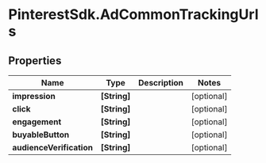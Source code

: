 # PinterestSdk.AdCommonTrackingUrls

## Properties

Name | Type | Description | Notes
------------ | ------------- | ------------- | -------------
**impression** | **[String]** |  | [optional] 
**click** | **[String]** |  | [optional] 
**engagement** | **[String]** |  | [optional] 
**buyableButton** | **[String]** |  | [optional] 
**audienceVerification** | **[String]** |  | [optional] 


